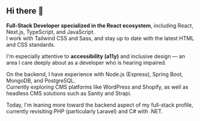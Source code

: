 ## Hi there 👋

**Full-Stack Developer specialized in the React ecosystem**, including React, Next.js, TypeScript, and JavaScript.  
I work with Tailwind CSS and Sass, and stay up to date with the latest HTML and CSS standards.  

I'm especially attentive to **accessibility (a11y)** and inclusive design — an area I care deeply about as a developer who is hearing impaired.

On the backend, I have experience with Node.js (Express), Spring Boot, MongoDB, and PostgreSQL.  
Currently exploring CMS platforms like WordPress and Shopify, as well as headless CMS solutions such as Sanity and Strapi.

Today, I'm leaning more toward the backend aspect of my full-stack profile, currently revisiting PHP (particularly Laravel) and C# with .NET.
